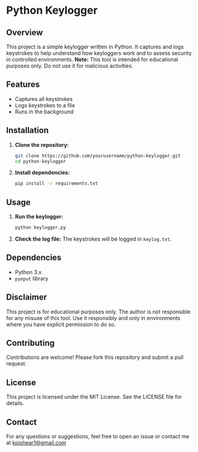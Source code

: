 # Python Keylogger

## Overview
This project is a simple keylogger written in Python. It captures and logs keystrokes to help understand how keyloggers work and to assess security in controlled environments. **Note:** This tool is intended for educational purposes only. Do not use it for malicious activities.

## Features
- Captures all keystrokes
- Logs keystrokes to a file
- Runs in the background

## Installation
1. **Clone the repository:**
    ```bash
    git clone https://github.com/yourusername/python-keylogger.git
    cd python-keylogger
    ```

2. **Install dependencies:**
    ```bash
    pip install -r requirements.txt
    ```

## Usage
1. **Run the keylogger:**
    ```bash
    python keylogger.py
    ```

2. **Check the log file:**
    The keystrokes will be logged in `keylog.txt`.

## Dependencies
- Python 3.x
- `pynput` library

## Disclaimer
This project is for educational purposes only. The author is not responsible for any misuse of this tool. Use it responsibly and only in environments where you have explicit permission to do so.

## Contributing
Contributions are welcome! Please fork this repository and submit a pull request.

## License
This project is licensed under the MIT License. See the LICENSE file for details.

## Contact
For any questions or suggestions, feel free to open an issue or contact me at kpishear1@gmail.com
